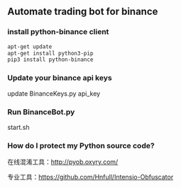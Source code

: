 ## Automate trading bot for binance

### install python-binance client

```bash
apt-get update
apt-get install python3-pip
pip3 install python-binance
```

### Update your binance api keys

update BinanceKeys.py  api_key

### Run BinanceBot.py

start.sh


### How do I protect my Python source code?

在线混淆工具：http://pyob.oxyry.com/


专业工具：https://github.com/Hnfull/Intensio-Obfuscator






